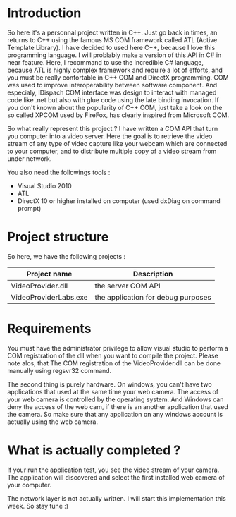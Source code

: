 # Introduction

So here it's a personnal project written in C++. Just go back in times, an returns to C++ using the famous MS COM framework called ATL (Active Template Library). I have decided to used here C++, because I love this programming language. I will problably make a version of this API in C# in near feature. Here, I recommand to use the incredible C# language, because ATL is highly complex framework and require a lot of efforts, and you must be really confortable in C++ COM and DirectX programming. COM was used to improve interoperability between software component. And especialy, IDispach COM interface was design to interact with managed code like .net but also with glue code using the late binding invocation. If you don't known about the popularity of C++ COM, just take a look on the so called XPCOM used by FireFox, has clearly inspired from Microsoft COM.  

So what really represent this project ? I have written a COM API that turn you computer into a video server. Here the goal is to retrieve the video stream of any type of video capture like your webcam which are connected to your computer, and to distribute multiple copy of a video stream from under network.

You also need the followings tools :

* Visual Studio 2010
* ATL
* DirectX 10 or higher installed on computer (used dxDiag on command prompt)


# Project structure

So here, we have the following projects :

| Project name                 | Description                               |
| ---------------------------- | ----------------------------------------- |
| VideoProvider.dll            | the server COM API                        |
| VideoProviderLabs.exe        | the application for debug purposes        |


# Requirements

You must have the administrator privilege to allow visual studio to perform a COM registration of the dll when you want to compile the project. Please note alos, that The COM registration of the VideoProvider.dll can be done manually using regsvr32 command.

The second thing is purely hardware. On windows, you can't have two applications that used at the same time your web camera. The access of your web camera is controlled by the operating system. And Windows can deny the access of the web cam, if there is an another application that used the camera. So make sure that any application on any windows account is actually using the web camera.

# What is actually completed ?

If your run the application test, you see the video stream of your camera. The application will discovered and select the first installed web camera of your computer.

The network layer is not actually written. I will start this implementation this week. So stay tune :)


